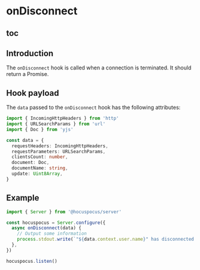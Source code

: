 # onDisconnect

## toc

## Introduction

The `onDisconnect` hook is called when a connection is terminated. It should return a Promise.

## Hook payload

The `data` passed to the `onDisconnect` hook has the following attributes:

```typescript
import { IncomingHttpHeaders } from 'http'
import { URLSearchParams } from 'url'
import { Doc } from 'yjs'

const data = {
  requestHeaders: IncomingHttpHeaders,
  requestParameters: URLSearchParams,
  clientsCount: number,
  document: Doc,
  documentName: string,
  update: Uint8Array,
}
```

## Example

```typescript
import { Server } from '@hocuspocus/server'

const hocuspocus = Server.configure({
  async onDisconnect(data) {
    // Output some information
    process.stdout.write(`"${data.context.user.name}" has disconnected!`)
  },
})

hocuspocus.listen()
```
